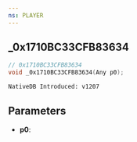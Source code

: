 ```yaml
---
ns: PLAYER
---
```

## _0x1710BC33CFB83634

```c
// 0x1710BC33CFB83634
void _0x1710BC33CFB83634(Any p0);
```

```
NativeDB Introduced: v1207
```

## Parameters
* **p0**:
